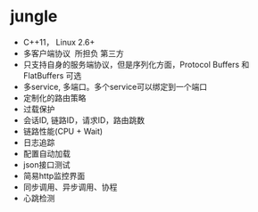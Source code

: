# jungle

* C++11， Linux 2.6+
* 多客户端协议
  所担负 第三方
* 只支持自身的服务端协议，但是序列化方面，Protocol Buffers 和 FlatBuffers 可选
* 多service, 多端口。多个service可以绑定到一个端口
* 定制化的路由策略
* 过载保护
* 会话ID, 链路ID，请求ID，路由跳数
* 链路性能(CPU + Wait)
* 日志追踪
* 配置自动加载
* json接口测试
* 简易http监控界面
* 同步调用、异步调用、协程
* 心跳检测

